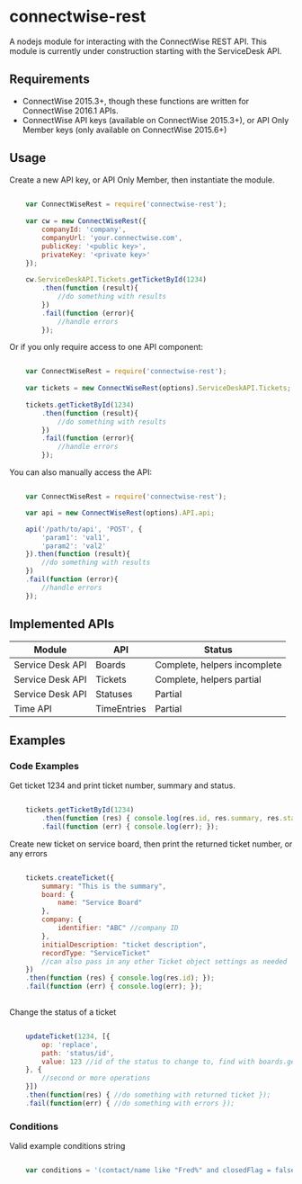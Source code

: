 # connectwise-rest
A nodejs module for interacting with the ConnectWise REST API.   This module is currently under construction starting with the ServiceDesk API.

## Requirements

- ConnectWise 2015.3+, though these functions are written for ConnectWise 2016.1 APIs. 
- ConnectWise API keys (available on ConnectWise 2015.3+), or API Only Member keys (only available on ConnectWise 2015.6+)

## Usage

Create a new API key, or API Only Member, then instantiate the module.  

```javascript
    
    var ConnectWiseRest = require('connectwise-rest');
    
    var cw = new ConnectWiseRest({
        companyId: 'company',
        companyUrl: 'your.connectwise.com',
        publicKey: '<public key>',
        privateKey: '<private key>'
    });
    
    cw.ServiceDeskAPI.Tickets.getTicketById(1234)
        .then(function (result){
            //do something with results
        })
        .fail(function (error){
            //handle errors
        });
```

Or if you only require access to one API component:

```javascript

    var ConnectWiseRest = require('connectwise-rest');
    
    var tickets = new ConnectWiseRest(options).ServiceDeskAPI.Tickets;
    
    tickets.getTicketById(1234)
        .then(function (result){
            //do something with results
        })
        .fail(function (error){
            //handle errors
        });
```

You can also manually access the API:

```javascript

    var ConnectWiseRest = require('connectwise-rest');

    var api = new ConnectWiseRest(options).API.api;

    api('/path/to/api', 'POST', {
        'param1': 'val1',
        'param2': 'val2'
    }).then(function (result){
        //do something with results
    })
    .fail(function (error){
        //handle errors
    });
```

## Implemented APIs

| Module           | API           | Status                        |
| ---------------- | ------------- | ----------------------------- |
| Service Desk API | Boards        | Complete, helpers incomplete  |
| Service Desk API | Tickets       | Complete, helpers partial     |
| Service Desk API | Statuses      | Partial                       |
| Time API         | TimeEntries   | Partial                       |


## Examples

### Code Examples

Get ticket 1234 and print ticket number, summary and status. 

```javascript

    tickets.getTicketById(1234)
        .then(function (res) { console.log(res.id, res.summary, res.status.name); })
        .fail(function (err) { console.log(err); });
```

Create new ticket on service board, then print the returned ticket number, or any errors

```javascript

    tickets.createTicket({
        summary: "This is the summary",
        board: {
            name: "Service Board"
        },
        company: {
            identifier: "ABC" //company ID
        },
        initialDescription: "ticket description",
        recordType: "ServiceTicket"
        //can also pass in any other Ticket object settings as needed
    })
    .then(function (res) { console.log(res.id); });
    .fail(function (err) { console.log(err); });    
    
```

Change the status of a ticket

```javascript

    updateTicket(1234, [{
        op: 'replace',
        path: 'status/id',
        value: 123 //id of the status to change to, find with boards.getBoards and status.getStatuses
    }, {
        //second or more operations
    }])
    .then(function(res) { //do something with returned ticket });
    .fail(function(err) { //do something with errors });    

```

### Conditions 

Valid example conditions string
  
```javascript

    var conditions = '(contact/name like "Fred%" and closedFlag = false) and dateEntered > [2015-12-23T05:53:27Z] or summary contains "test" AND  summary != "Some Summary"'

```
